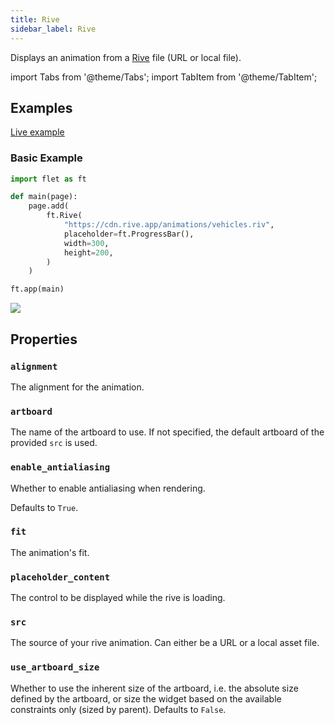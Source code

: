 ```yaml
---
title: Rive
sidebar_label: Rive
---
```


Displays an animation from a [Rive](https://rive.app/) file (URL or local file).

import Tabs from '@theme/Tabs';
import TabItem from '@theme/TabItem';

## Examples

[Live example](https://flet-controls-gallery.fly.dev/utility/rive)

### Basic Example

<Tabs groupId="language">
  <TabItem value="python" label="Python" default>

```python
import flet as ft

def main(page):
    page.add(
        ft.Rive(
            "https://cdn.rive.app/animations/vehicles.riv",
            placeholder=ft.ProgressBar(),
            width=300,
            height=200,
        )
    )

ft.app(main)
```

  </TabItem>
</Tabs>

<img src="/img/docs/controls/rive/basic-rive.gif" className="screenshot-40"/>

## Properties

### `alignment`

The alignment for the animation.

### `artboard`

The name of the artboard to use. If not specified, the default artboard of the provided `src` is used.

### `enable_antialiasing`

Whether to enable antialiasing when rendering.

Defaults to `True`.

### `fit`

The animation's fit.

### `placeholder_content`

The control to be displayed while the rive is loading.

### `src`

The source of your rive animation. Can either be a URL or a local asset file.

### `use_artboard_size`

Whether to use the inherent size of the artboard, i.e. the absolute size defined by the artboard, or size the widget based on the available constraints only (sized by parent). Defaults to `False`.
